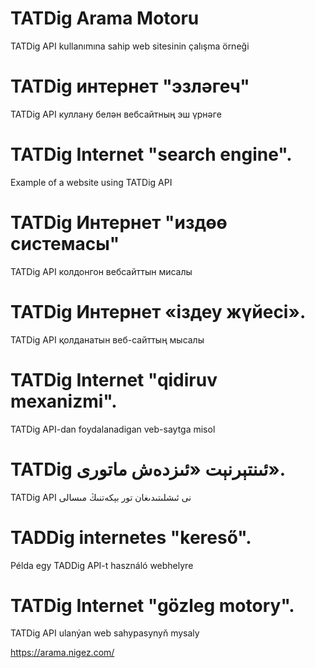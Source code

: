 # TATDig Arama Motoru
TATDig API kullanımına sahip web sitesinin çalışma örneği

# TATDig интернет "эзләгеч"
TATDig API куллану белән вебсайтның эш үрнәге

# TATDig Internet "search engine".
Example of a website using TATDig API

# TATDig Интернет "издөө системасы"
TATDig API колдонгон вебсайттын мисалы

# TATDig Интернет «іздеу жүйесі».
TATDig API қолданатын веб-сайттың мысалы

# TATDig Internet "qidiruv mexanizmi".
TATDig API-dan foydalanadigan veb-saytga misol

# TATDig ئىنتېرنېت «ئىزدەش ماتورى».
TATDig API نى ئىشلىتىدىغان تور بېكەتنىڭ مىسالى

# TADDig internetes "kereső".
Példa egy TADDig API-t használó webhelyre

# TATDig Internet "gözleg motory".
TATDig API ulanýan web sahypasynyň mysaly

https://arama.nigez.com/
